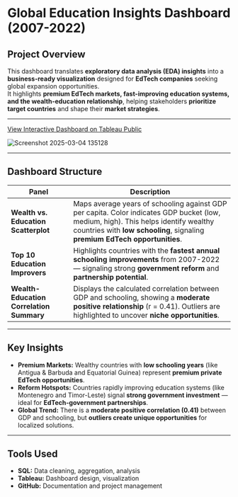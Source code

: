 # Global Education Insights Dashboard (2007-2022)

## Project Overview
This dashboard translates **exploratory data analysis (EDA) insights** into a **business-ready visualization** designed for **EdTech companies** seeking global expansion opportunities.  
It highlights **premium EdTech markets, fast-improving education systems, and the wealth-education relationship**, helping stakeholders **prioritize target countries** and shape their **market strategies**.

---
[View Interactive Dashboard on Tableau Public](https://public.tableau.com/app/profile/joshua.kendagor/viz/GlobalEducationInsightsDashboard2007-2022/Dashboard1)  

![Screenshot 2025-03-04 135128](https://github.com/user-attachments/assets/c2343dcc-8728-4f3b-b7d7-2e10d394db1c)

---

## Dashboard Structure
| Panel | Description |
|---|---|
| **Wealth vs. Education Scatterplot** | Maps average years of schooling against GDP per capita. Color indicates GDP bucket (low, medium, high). This helps identify wealthy countries with **low schooling**, signaling **premium EdTech opportunities**. |
| **Top 10 Education Improvers** | Highlights countries with the **fastest annual schooling improvements** from 2007-2022 — signaling strong **government reform** and **partnership potential**. |
| **Wealth-Education Correlation Summary** | Displays the calculated correlation between GDP and schooling, showing a **moderate positive relationship** (r = 0.41). Outliers are highlighted to uncover **niche opportunities**. |

---

## Key Insights
- **Premium Markets:** Wealthy countries with **low schooling years** (like Antigua & Barbuda and Equatorial Guinea) represent **premium private EdTech opportunities**.
- **Reform Hotspots:** Countries rapidly improving education systems (like Montenegro and Timor-Leste) signal **strong government investment** — ideal for **EdTech-government partnerships**.
-  **Global Trend:** There is a **moderate positive correlation (0.41)** between GDP and schooling, but **outliers create unique opportunities** for localized solutions.

---

## Tools Used
- **SQL:** Data cleaning, aggregation, analysis
- **Tableau:** Dashboard design, visualization
- **GitHub:** Documentation and project management
